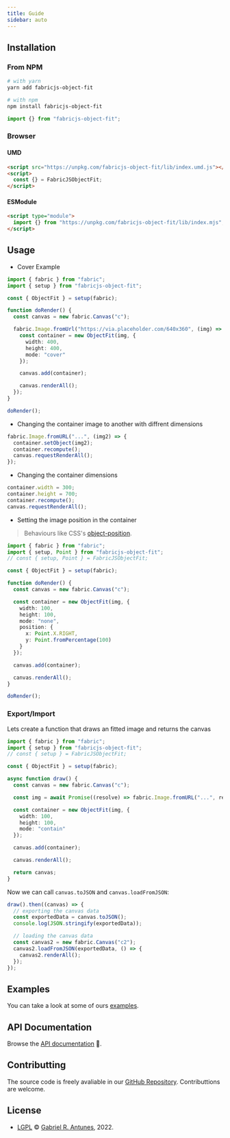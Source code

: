 ```yaml
---
title: Guide
sidebar: auto
---
```


## Installation

### From NPM

```bash
# with yarn
yarn add fabricjs-object-fit

# with npm
npm install fabricjs-object-fit
```

```ts
import {} from "fabricjs-object-fit";
```

### Browser

#### UMD

```html
<script src="https://unpkg.com/fabricjs-object-fit/lib/index.umd.js"></script>
<script>
  const {} = FabricJSObjectFit;
</script>
```

#### ESModule

```html
<script type="module">
  import {} from "https://unpkg.com/fabricjs-object-fit/lib/index.mjs";
</script>
```

## Usage

- Cover Example

```ts
import { fabric } from "fabric";
import { setup } from "fabricjs-object-fit";

const { ObjectFit } = setup(fabric);

function doRender() {
  const canvas = new fabric.Canvas("c");

  fabric.Image.fromUrl("https://via.placeholder.com/640x360", (img) => {
    const container = new ObjectFit(img, {
      width: 400,
      height: 400,
      mode: "cover"
    });

    canvas.add(container);

    canvas.renderAll();
  });
}

doRender();
```

- Changing the container image to another with diffrent dimensions

```ts
fabric.Image.fromURL("...", (img2) => {
  container.setObject(img2);
  container.recompute();
  canvas.requestRenderAll();
});
```

- Changing the container dimensions

```ts
container.width = 300;
container.height = 700;
container.recompute();
canvas.requestRenderAll();
```

- Setting the image position in the container

> Behaviours like CSS's [object-position](https://developer.mozilla.org/en-US/docs/Web/CSS/object-position).

```ts
import { fabric } from "fabric";
import { setup, Point } from "fabricjs-object-fit";
// const { setup, Point } = FabricJSObjectFit;

const { ObjectFit } = setup(fabric);

function doRender() {
  const canvas = new fabric.Canvas("c");

  const container = new ObjectFit(img, {
    width: 100,
    height: 100,
    mode: "none",
    position: {
      x: Point.X.RIGHT,
      y: Point.fromPercentage(100)
    }
  });

  canvas.add(container);

  canvas.renderAll();
}

doRender();
```

### Export/Import

Lets create a function that draws an fitted image and returns the canvas

```ts
import { fabric } from "fabric";
import { setup } from "fabricjs-object-fit";
// const { setup } = FabricJSObjectFit;

const { ObjectFit } = setup(fabric);

async function draw() {
  const canvas = new fabric.Canvas("c");

  const img = await Promise((resolve) => fabric.Image.fromURL("...", resolve));

  const container = new ObjectFit(img, {
    width: 100,
    height: 100,
    mode: "contain"
  });

  canvas.add(container);

  canvas.renderAll();

  return canvas;
}
```

Now we can call `canvas.toJSON` and `canvas.loadFromJSON`:

```ts
draw().then((canvas) => {
  // exporting the canvas data
  const exportedData = canvas.toJSON();
  console.log(JSON.stringify(exportedData));

  // loading the canvas data
  const canvas2 = new fabric.Canvas("c2");
  canvas2.loadFromJSON(exportedData, () => {
    canvas2.renderAll();
  });
});
```

## Examples

You can take a look at some of ours [examples](/examples/).

## API Documentation

Browse the [API documentation](/api/index.html) 🚀.

## Contributting

The source code is freely avaliable in our [GitHub Repository](https://github.com/guesant/fabricjs-object-fit). Contributtions are welcome.

## License

- [LGPL](https://www.gnu.org/licenses/lgpl-3.0.html) © [Gabriel R. Antunes](https://github.com/guesant), 2022.
